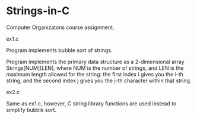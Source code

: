 # Strings-in-C

Computer Organizatons course assignment.

ex1.c

Program implements bubble sort of strings. 

Program implements the primary data structure as a 2-dimensional array Strings[NUM][LEN], where NUM is the number of strings, and LEN is the maximum length allowed for the string: the first index i gives you the i-th string, and the second index j gives you the j-th character within that string.

ex2.c

Same as ex1.c, however, C string library functions are used instead to simplify bubble sort.
